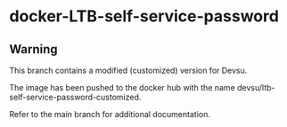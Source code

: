 docker-LTB-self-service-password
================================

## Warning
This branch contains a modified (customized) version for Devsu. 

The image has been pushed to the docker hub with the name devsu/ltb-self-service-password-customized.

Refer to the main branch for additional documentation.